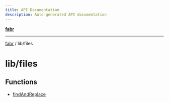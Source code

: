 ```yaml
---
title: API Documentation
description: Auto-generated API documentation
---
```


[**fabr**](../../README.md)

***

[fabr](../../README.md) / lib/files

# lib/files

## Functions

- [findAndReplace](functions/findAndReplace.md)
